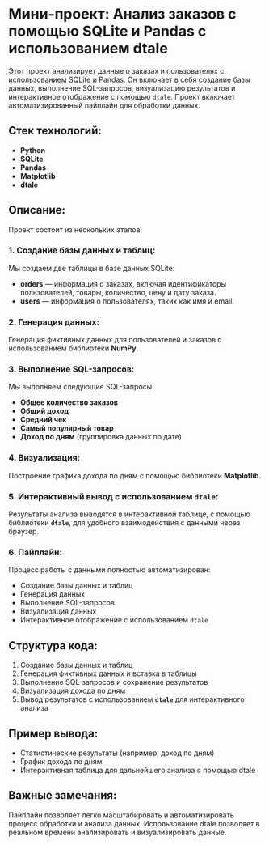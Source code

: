 # Мини-проект: Анализ заказов с помощью SQLite и Pandas с использованием dtale

Этот проект анализирует данные о заказах и пользователях с использованием SQLite и Pandas. Он включает в себя создание базы данных, выполнение SQL-запросов, визуализацию результатов и интерактивное отображение с помощью `dtale`. Проект включает автоматизированный пайплайн для обработки данных.

## Стек технологий:
- **Python**
- **SQLite**
- **Pandas**
- **Matplotlib**
- **dtale**

## Описание:
Проект состоит из нескольких этапов:

### 1. Создание базы данных и таблиц:
Мы создаем две таблицы в базе данных SQLite:
- **orders** — информация о заказах, включая идентификаторы пользователей, товары, количество, цену и дату заказа.
- **users** — информация о пользователях, таких как имя и email.

### 2. Генерация данных:
Генерация фиктивных данных для пользователей и заказов с использованием библиотеки **NumPy**.

### 3. Выполнение SQL-запросов:
Мы выполняем следующие SQL-запросы:
- **Общее количество заказов**
- **Общий доход**
- **Средний чек**
- **Самый популярный товар**
- **Доход по дням** (группировка данных по дате)

### 4. Визуализация:
Построение графика дохода по дням с помощью библиотеки **Matplotlib**.

### 5. Интерактивный вывод с использованием `dtale`:
Результаты анализа выводятся в интерактивной таблице, с помощью библиотеки **`dtale`**, для удобного взаимодействия с данными через браузер.

### 6. Пайплайн:
Процесс работы с данными полностью автоматизирован:
- Создание базы данных и таблиц
- Генерация данных
- Выполнение SQL-запросов
- Визуализация данных
- Интерактивное отображение с использованием `dtale`

## Структура кода:
1. Создание базы данных и таблиц
2. Генерация фиктивных данных и вставка в таблицы
3. Выполнение SQL-запросов и сохранение результатов
4. Визуализация дохода по дням
5. Вывод результатов с использованием **`dtale`** для интерактивного анализа

## Пример вывода:
- Статистические результаты (например, доход по дням)
- График дохода по дням
- Интерактивная таблица для дальнейшего анализа с помощью dtale
  
## Важные замечания:
Пайплайн позволяет легко масштабировать и автоматизировать процесс обработки и анализа данных.
Использование dtale позволяет в реальном времени анализировать и визуализировать данные.
